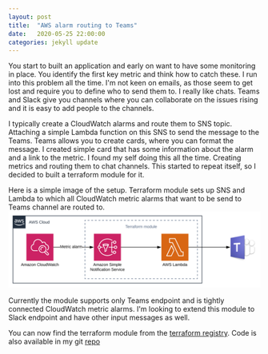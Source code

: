 ```yaml
---
layout: post
title:  "AWS alarm routing to Teams"
date:   2020-05-25 22:00:00
categories: jekyll update
---
```


You start to built an application and early on want to have some monitoring in place. You identify the first key metric and think how to catch these. I run into this problem all the time. I'm not keen on emails, as those seem to get lost and require you to define who to send them to. I really like chats. Teams and Slack give you channels where you can collaborate on the issues rising and it is easy to add people to the channels. 

I typically create a CloudWatch alarms and route them to SNS topic. Attaching a simple Lambda function on this SNS to send the message to the Teams. Teams allows you to create cards, where you can format the message. I created simple card that has some information about the alarm and a link to the metric. I found my self doing this all the time. Creating metrics and routing them to chat channels. This started to repeat itself, so I decided to built a terraform module for it. 

Here is a simple image of the setup. Terraform module sets up SNS and Lambda to which all CloudWatch metric alarms that want to be send to Teams channel are routed to.
![Architecture image](/assets/images/SNSChatHook.svg)

Currently the module supports only Teams endpoint and is tightly connected CloudWatch metric alarms. I'm looking to extend this module to Slack endpoint and have other input messages as well.

You can now find the terraform module from the [terraform registry](https://registry.terraform.io/modules/aloukiala/alarm-chat-notification/aws/). Code is also available in my git [repo](https://github.com/aloukiala/terraform-aws-alarm-chat-notification)
